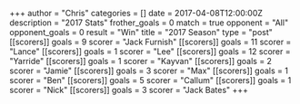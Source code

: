 +++
author = "Chris"
categories = []
date = 2017-04-08T12:00:00Z
description = "2017 Stats"
frother_goals = 0
match = true
opponent = "All"
opponent_goals = 0
result = "Win"
title = "2017 Season"
type = "post"
[[scorers]]
goals = 9
scorer = "Jack Furnish"
[[scorers]]
goals = 11
scorer = "Lance"
[[scorers]]
goals = 1
scorer = "Lee"
[[scorers]]
goals = 12
scorer = "Yarride"
[[scorers]]
goals = 1
scorer = "Kayvan"
[[scorers]]
goals = 2
scorer = "Jamie"
[[scorers]]
goals = 3
scorer = "Max"
[[scorers]]
goals = 1
scorer = "Ben"
[[scorers]]
goals = 5
scorer = "Callum"
[[scorers]]
goals = 1
scorer = "Nick"
[[scorers]]
goals = 3
scorer = "Jack Bates"
+++